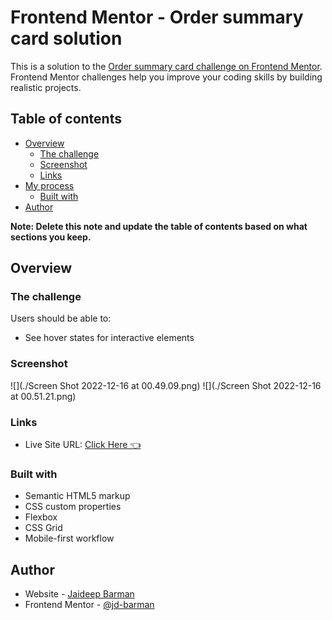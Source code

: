 # Frontend Mentor - Order summary card solution

This is a solution to the [Order summary card challenge on Frontend Mentor](https://www.frontendmentor.io/challenges/order-summary-component-QlPmajDUj). Frontend Mentor challenges help you improve your coding skills by building realistic projects. 

## Table of contents

- [Overview](#overview)
  - [The challenge](#the-challenge)
  - [Screenshot](#screenshot)
  - [Links](#links)
- [My process](#my-process)
  - [Built with](#built-with)
- [Author](#author)

**Note: Delete this note and update the table of contents based on what sections you keep.**

## Overview

### The challenge

Users should be able to:

- See hover states for interactive elements

### Screenshot

![](./Screen Shot 2022-12-16 at 00.49.09.png)
![](./Screen Shot 2022-12-16 at 00.51.21.png)

### Links

- Live Site URL: [Click Here 👈](https://your-live-site-url.com)

### Built with

- Semantic HTML5 markup
- CSS custom properties
- Flexbox
- CSS Grid
- Mobile-first workflow

## Author

- Website - [Jaideep Barman](https://www.showwcase.com/jd-barman)
- Frontend Mentor - [@jd-barman](https://www.frontendmentor.io/profile/jd-barman)

